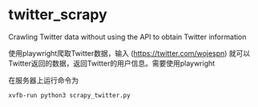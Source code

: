 # twitter_scrapy
Crawling Twitter data without using the API to obtain Twitter information

使用playwright爬取Twitter数据，输入 (https://twitter.com/wojespn) 就可以Twitter返回的数据，返回Twitter的用户信息。需要使用playwright

在服务器上运行命令为
```
xvfb-run python3 scrapy_twitter.py
```

